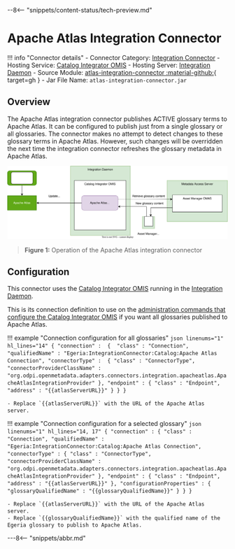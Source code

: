 <!-- SPDX-License-Identifier: CC-BY-4.0 -->
<!-- Copyright Contributors to the ODPi Egeria project. -->

--8<-- "snippets/content-status/tech-preview.md"

# Apache Atlas Integration Connector

!!! info "Connector details"
    - Connector Category: [Integration Connector](/concepts/integration-connector)
    - Hosting Service: [Catalog Integrator OMIS](/services/omis/catalog-integrator/overview)
    - Hosting Server: [Integration Daemon](/concepts/integration-daemon)
    - Source Module: [atlas-integration-connector :material-github:](https://github.com/odpi/egeria/tree/main/open-metadata-implementation/adapters/open-connectors/integration-connectors/atlas-integration-connector){ target=gh }
    - Jar File Name: `atlas-integration-connector.jar`

## Overview

The Apache Atlas integration connector publishes ACTIVE glossary terms to Apache Atlas.  It can be configured to publish just from a single glossary or all glossaries.  The connector makes no attempt to detect changes to these glossary terms in Apache Atlas.  However, such changes will be overridden the next time the integration connector refreshes the glossary metadata in Apache Atlas.

![Figure 1](apache-atlas-catalog-integration-connectors.svg)
> **Figure 1:** Operation of the Apache Atlas integration connector


## Configuration

This connector uses the [Catalog Integrator OMIS](/services/omis/catalog-integrator/overview) running in the [Integration Daemon](/concepts/integration-daemon).

This is its connection definition to use on the [administration commands that configure the Catalog Integrator OMIS](/guides/admin/configuring-an-integration-daemon/#configure-the-integration-services) if you want all glossaries published to Apache Atlas.

!!! example "Connection configuration for all glossaries"
    ```json linenums="1" hl_lines="14"
    {
        "connection" : 
        { 
            "class" : "Connection",
            "qualifiedName" : "Egeria:IntegrationConnector:Catalog:Apache Atlas Connection",
            "connectorType" : 
            {
                "class" : "ConnectorType",
                "connectorProviderClassName" : "org.odpi.openmetadata.adapters.connectors.integration.apacheatlas.ApacheAtlasIntegrationProvider"
            },
            "endpoint" :
            {
                "class" : "Endpoint",
                "address" : "{{atlasServerURL}}"
            }
        }
    }
    ```

    - Replace `{{atlasServerURL}}` with the URL of the Apache Atlas server.


!!! example "Connection configuration for a selected glossary"
    ```json linenums="1" hl_lines="14, 17"
    {
        "connection" :
        {
            "class" : "Connection",
            "qualifiedName" : "Egeria:IntegrationConnector:Catalog:Apache Atlas Connection",
            "connectorType" :
            {
                "class" : "ConnectorType", 
                "connectorProviderClassName" : "org.odpi.openmetadata.adapters.connectors.integration.apacheatlas.ApacheAtlasIntegrationProvider"
            },
            "endpoint" :
            {
                "class" : "Endpoint",
                "address" : "{{atlasServerURL}}"
            },
            "configurationProperties" :
            {
                "glossaryQualifiedName" : "{{glossaryQualifiedName}}"
            }
        }
    }
    ```

    - Replace `{{atlasServerURL}}` with the URL of the Apache Atlas server.
    - Replace `{{glossaryQualifiedName}}` with the qualified name of the Egeria glossary to publish to Apache Atlas.

---8<-- "snippets/abbr.md"
